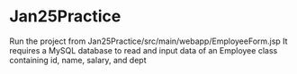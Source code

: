 # Jan25Practice
Run the project from Jan25Practice/src/main/webapp/EmployeeForm.jsp
It requires a MySQL database to read and input data of an Employee class containing id, name, salary, and dept
